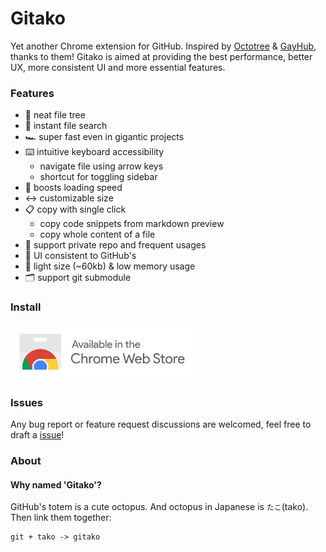 # Gitako

Yet another Chrome extension for GitHub. Inspired by [Octotree](https://github.com/buunguyen/octotree) & [GayHub](https://github.com/jawil/GayHub), thanks to them! Gitako is aimed at providing the best performance, better UX, more consistent UI and more essential features.

### Features

- 📂 neat file tree
- 🔎 instant file search
- 🏎 super fast even in gigantic projects
- ⌨️ intuitive keyboard accessibility
  - navigate file using arrow keys
  - shortcut for toggling sidebar
- 🚀 boosts loading speed
- ↔️ customizable size
- 📋 copy with single click
  - copy code snippets from markdown preview
  - copy whole content of a file
- 🤖 support private repo and frequent usages
- 🎨 UI consistent to GitHub's
- 🎈 light size (~60kb) & low memory usage
- 🗂 support git submodule

### Install

<div style="max-width: 300px">

[![Please install from Chrome Web Store](./ChromeWebStoreBadge.svg)](https://chrome.google.com/webstore/detail/gitako-github-file-tree/giljefjcheohhamkjphiebfjnlphnokk)

</div>

### Issues

Any bug report or feature request discussions are welcomed, feel free to draft a [issue](https://github.com/EnixCoda/Gitako/issues/)!

### About

#### Why named 'Gitako'?

GitHub's totem is a cute octopus. And octopus in Japanese is `たこ`(tako).
Then link them together:

    git + tako -> gitako
